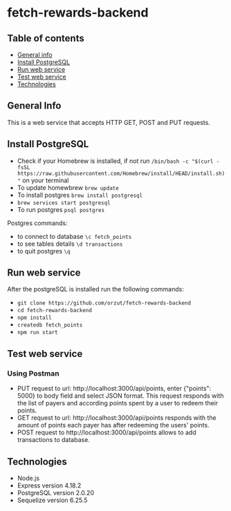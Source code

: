 # fetch-rewards-backend
## Table of contents
* [General info](#general-info)
* [Install PostgreSQL](#install-postgresql)
* [Run web service](#run-web-service)
* [Test web service](#test-web-service)
* [Technologies](#technologies)

## General Info
This is a web service that accepts HTTP GET, POST and PUT requests.

## Install PostgreSQL
* Check if your Homebrew is installed, if not run ```/bin/bash -c "$(curl -fsSL https://raw.githubusercontent.com/Homebrew/install/HEAD/install.sh)"``` on your terminal
* To update homewbrew ```brew update```
* To install postgres ```brew install postgresql```
* ```brew services start postgresql```
* To run postgres ```psql postgres```

Postgres commands:
* to connect to database ```\c fetch_points```
* to see tables details ```\d transactions```
* to quit postgres ```\q```


## Run web service
After the postgreSQL is installed run the following commands:
* ```git clone https://github.com/orzut/fetch-rewards-backend```
* ```cd fetch-rewards-backend```
* ```npm install```
* ```createdb fetch_points```
* ```npm run start```

## Test web service
### Using Postman
* PUT request to url: http://localhost:3000/api/points, enter {"points": 5000} to body field and select JSON format.
This request responds with the list of payers and according points spent by a user to redeem their points.
* GET request to url: http://localhost:3000/api/points responds with the amount of points each payer has after redeeming the users' points.
* POST request to http://localhost:3000/api/points allows to add transactions to database.


## Technologies
* Node.js
* Express version 4.18.2
* PostgreSQL version 2.0.20
* Sequelize version 6.25.5
